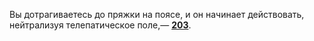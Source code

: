 Вы дотрагиваетесь до пряжки на поясе, и он начинает действовать, нейтрализуя телепатическое поле,— [**203**](#n_203).

